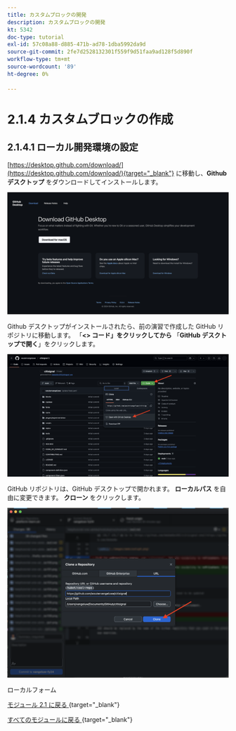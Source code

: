 ```yaml
---
title: カスタムブロックの開発
description: カスタムブロックの開発
kt: 5342
doc-type: tutorial
exl-id: 57c08a88-d885-471b-ad78-1dba5992da9d
source-git-commit: 2fe7d2528132301f559f9d51faa9ad128f5d890f
workflow-type: tm+mt
source-wordcount: '89'
ht-degree: 0%

---
```


# 2.1.4 カスタムブロックの作成

## 2.1.4.1 ローカル開発環境の設定

[https://desktop.github.com/download/](https://desktop.github.com/download/){target="_blank"} に移動し、**Github デスクトップ** をダウンロードしてインストールします。

![ ブロック ](./images/block1.png)

Github デスクトップがインストールされたら、前の演習で作成した GitHub リポジトリに移動します。 「**&lt;> コード」をクリックしてから** 「**GitHub デスクトップで開く**」をクリックします。

![ ブロック ](./images/block2.png)

GitHub リポジトリは、GitHub デスクトップで開かれます。 **ローカルパス** を自由に変更できます。 **クローン** をクリックします。

![ ブロック ](./images/block3.png)

ローカルフォーム


[ モジュール 2.1 に戻る ](./aemcs.md){target="_blank"}

[ すべてのモジュールに戻る ](./../../../overview.md){target="_blank"}
